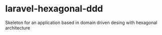 # laravel-hexagonal-ddd
Skeleton for an application based in domain driven desing with hexagonal architecture
